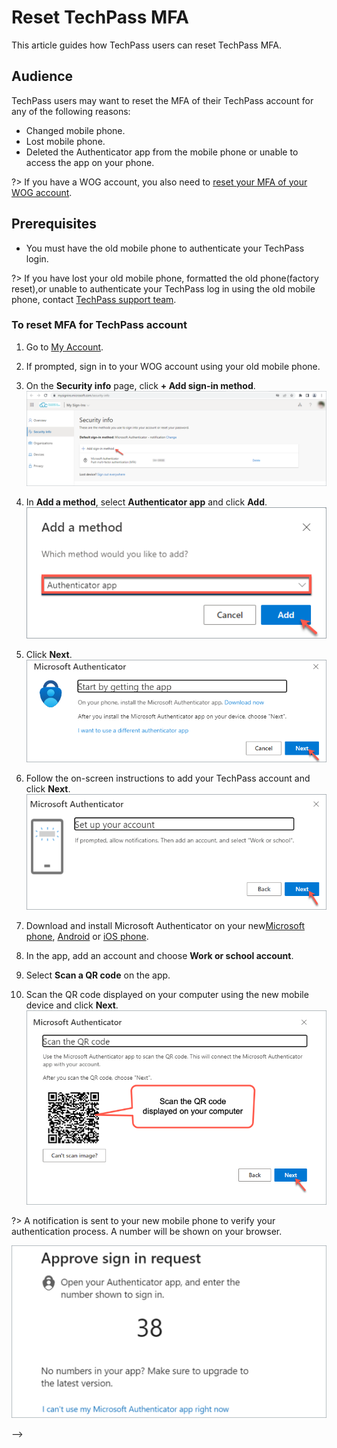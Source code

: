 # Reset TechPass MFA

This article guides how TechPass users can reset TechPass MFA.

## Audience

TechPass users may want to reset the MFA of their TechPass account for any of the following reasons:

- Changed mobile phone.
- Lost mobile phone.
- Deleted the Authenticator app from the mobile phone or unable to access the app on your phone.

?> If you have a WOG account, you also need to [reset your MFA of your WOG account](reset-techpass-mfa-for-new-device).



## Prerequisites

- You must have the old mobile phone to authenticate your TechPass login.

?> If you have lost your old mobile phone, formatted the old phone(factory reset),or unable to authenticate your TechPass log in using the old mobile phone, contact [TechPass support team](https://go.gov.sg/techpass-sr).

### To reset MFA for TechPass account

1. Go to [My Account](https://account.activedirectory.windowsazure.com/proofup.aspx?proofup=1).

2. If prompted, sign in to your WOG account using your old mobile phone.
3. On the **Security info** page, click **+ Add sign-in method**.
![add-sign-in-method](assets/images/reset-techpass-mfa-vendor/add-sign-in-method.png)
4. In **Add a method**, select **Authenticator app** and click **Add**.
![add-auth-method](assets/images/reset-techpass-mfa-vendor/add-method.png)
5. Click **Next**.
![install-auth-method](assets/images/reset-techpass-mfa-vendor/install-auth-app.png)
6. Follow the on-screen instructions to add your TechPass account and click **Next**.
![keep-your-account-secure-next](assets/images/onboarding/po-non-se/keep-your-account-secure-next.png)
7. Download and install Microsoft Authenticator on your new[Microsoft phone](https://www.microsoft.com/en-sg/store/apps/windows-phone), [Android](https://play.google.com/store/apps?hl=en&amp;gl=US) or [iOS phone](https://www.apple.com/app-store/).
8. In the app, add an account and choose **Work or school account**.
9. Select **Scan a QR code** on the app.
10. Scan the QR code displayed on your computer using the new mobile device and click **Next**.
![scan-qr-code](assets/images/security-verification-for-wog/reset-wog-mfa/scan-qr-code.png)

  ?>  A notification is sent to your new mobile phone to verify your authentication process. A number will be shown on your browser.

![mfa](assets/images/onboarding/po-non-se/mfa-number-displayed-on-screen.png)

<!--


3. If prompted, sign in to your TechPass account and go to **Security info**. Approve the sign-in.

<kbd>![](assets/images/reset-techpass-mfa-vendor/security-info-menu.png)</kbd>

3.  On the **Security info** page, click **Delete** next to the Authenticator method linked to your mobile device.

<kbd>![delete-auth-method](assets/images/reset-techpass-mfa-vendor/delete-auth-app-for-old-device.png)</kbd>

4. Click **OK** to confirm the deletion.

5. Open the authenticator app on your mobile phone and delete your TechPass account from the authenticator app.

6. On the **Security info** page, click **+ Add sign-in method**.
7. In **Add a method**, select **Authenticator app** and click **Add**.

<kbd>![add-auth-method](assets/images/reset-techpass-mfa-vendor/add-method.png)</kbd>

7. If needed, download and install Microsoft Authenticator on your [Microsoft phone](https://www.microsoft.com/en-sg/store/apps/windows-phone), [Android](https://play.google.com/store/apps?hl=en&amp;gl=US) or [iOS phone](https://www.apple.com/app-store/) and click **Next**.

  <kbd>![install-auth-method](assets/images/reset-techpass-mfa-vendor/install-auth-app.png)</kbd>

8. Follow the on-screen instructions to add your TechPass account and click **Next**.

  <kbd>![keep-your-account-secure-next](assets/images/onboarding/po-non-se/keep-your-account-secure-next.png)</kbd>

9. Scan the QR code displayed on your computer using the new mobile device and click **Next**.

 <kbd>![scan-qr-code](assets/images/reset-techpass-mfa-vendor/scan-qr-code.png)</kbd>

  Your TechPass account gets listed in the **Authenticator** app indicating that verification for TechPass is now set on your new mobile phone.

  You will receive a notification on your new mobile device to verify your authentication process.

10. Approve sign-in on your new mobile device. You will see a notification approved message.

<kbd>![](assets/images/reset-techpass-mfa-vendor/verification-confirmed.png)</kbd>

11. Click **Next**. The new device is listed on the **Security info** page.

<!--
?> If your TechPass domain is **not** ```techpass.gov.sg```:<br><br> 1. [Create service request](https://go.gov.sg/techpass-sr) to remove the MFA of your TechPass profile. When the request is processed successfully, you will be able notified via an email.<br><br>2. Log in to the TechPass portal or any service that uses TechPass as its IAM.<br><br>3. You will be prompted to set up the TechPass MFA.<br><br> 4. Ensure to complete the steps provided in the email. 
-->

-->

